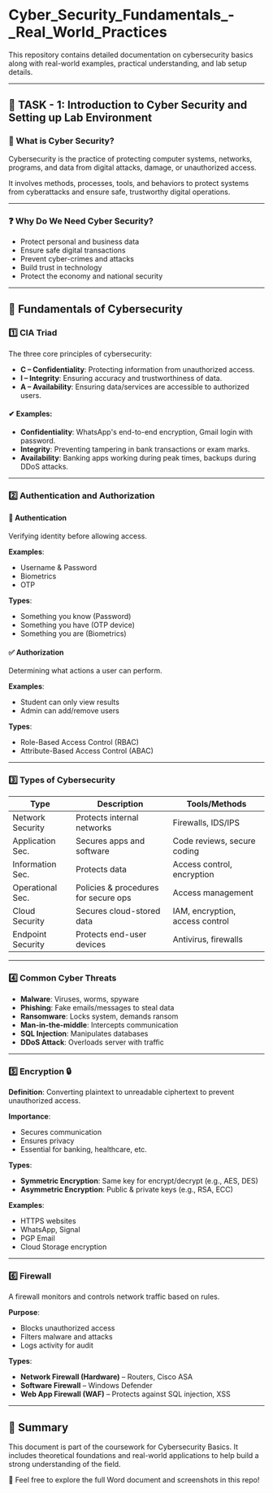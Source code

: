 # Cyber_Security_Fundamentals_-_Real_World_Practices


This repository contains detailed documentation on cybersecurity basics along with real-world examples, practical understanding, and lab setup details.

---

## 📘 TASK - 1: Introduction to Cyber Security and Setting up Lab Environment

### 🔐 What is Cyber Security?

Cybersecurity is the practice of protecting computer systems, networks, programs, and data from digital attacks, damage, or unauthorized access.

It involves methods, processes, tools, and behaviors to protect systems from cyberattacks and ensure safe, trustworthy digital operations.

---

### ❓ Why Do We Need Cyber Security?

- Protect personal and business data  
- Ensure safe digital transactions  
- Prevent cyber-crimes and attacks  
- Build trust in technology  
- Protect the economy and national security  

---

## 🔧 Fundamentals of Cybersecurity

### 1️⃣ CIA Triad

The three core principles of cybersecurity:

- **C – Confidentiality**: Protecting information from unauthorized access.
- **I – Integrity**: Ensuring accuracy and trustworthiness of data.
- **A – Availability**: Ensuring data/services are accessible to authorized users.

#### ✔ Examples:
- **Confidentiality**: WhatsApp's end-to-end encryption, Gmail login with password.
- **Integrity**: Preventing tampering in bank transactions or exam marks.
- **Availability**: Banking apps working during peak times, backups during DDoS attacks.

---

### 2️⃣ Authentication and Authorization

#### 🔑 Authentication
Verifying identity before allowing access.

**Examples**:
- Username & Password  
- Biometrics  
- OTP

**Types**:
- Something you know (Password)
- Something you have (OTP device)
- Something you are (Biometrics)

#### ✅ Authorization
Determining what actions a user can perform.

**Examples**:
- Student can only view results  
- Admin can add/remove users  

**Types**:
- Role-Based Access Control (RBAC)
- Attribute-Based Access Control (ABAC)

---

### 3️⃣ Types of Cybersecurity

| Type              | Description                                    | Tools/Methods                         |
|-------------------|------------------------------------------------|---------------------------------------|
| Network Security  | Protects internal networks                     | Firewalls, IDS/IPS                    |
| Application Sec.  | Secures apps and software                      | Code reviews, secure coding          |
| Information Sec.  | Protects data                                   | Access control, encryption           |
| Operational Sec.  | Policies & procedures for secure ops           | Access management                     |
| Cloud Security    | Secures cloud-stored data                      | IAM, encryption, access control       |
| Endpoint Security | Protects end-user devices                      | Antivirus, firewalls                  |

---

### 4️⃣ Common Cyber Threats

- **Malware**: Viruses, worms, spyware  
- **Phishing**: Fake emails/messages to steal data  
- **Ransomware**: Locks system, demands ransom  
- **Man-in-the-middle**: Intercepts communication  
- **SQL Injection**: Manipulates databases  
- **DDoS Attack**: Overloads server with traffic  

---

### 5️⃣ Encryption 🔒

**Definition**: Converting plaintext to unreadable ciphertext to prevent unauthorized access.

**Importance**:
- Secures communication  
- Ensures privacy  
- Essential for banking, healthcare, etc.

**Types**:
- **Symmetric Encryption**: Same key for encrypt/decrypt (e.g., AES, DES)  
- **Asymmetric Encryption**: Public & private keys (e.g., RSA, ECC)

**Examples**:
- HTTPS websites  
- WhatsApp, Signal  
- PGP Email  
- Cloud Storage encryption  

---

### 6️⃣ Firewall

A firewall monitors and controls network traffic based on rules.

**Purpose**:
- Blocks unauthorized access  
- Filters malware and attacks  
- Logs activity for audit

**Types**:
- **Network Firewall (Hardware)** – Routers, Cisco ASA  
- **Software Firewall** – Windows Defender  
- **Web App Firewall (WAF)** – Protects against SQL injection, XSS  

---

## 📌 Summary

This document is part of the coursework for Cybersecurity Basics. It includes theoretical foundations and real-world applications to help build a strong understanding of the field.

📁 Feel free to explore the full Word document and screenshots in this repo!

